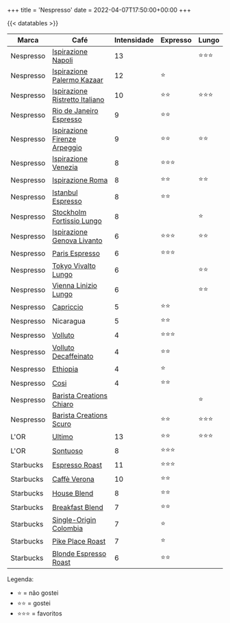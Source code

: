 +++
title = 'Nespresso'
date = 2022-04-07T17:50:00+00:00
+++


{{< datatables >}}

| Marca     | Café                                                                                                                                                  | Intensidade | Expresso           | Lungo              |
| ---       | ---                                                                                                                                                   | ---         | ---                | ---                |
| Nespresso | [Ispirazione Napoli](https://www.nespresso.com/br/pt/order/capsules/original/capsulas-cafe-ispirazione-napoli)                                        | 13          |                    | :star::star::star: |
| Nespresso | [Ispirazione Palermo Kazaar](https://www.nespresso.com/br/pt/order/capsules/original/capsulas-cafe-ispirazione-palermo-kazaar)                        | 12          | :star:             |                    |
| Nespresso | [Ispirazione Ristretto Italiano](https://www.nespresso.com/br/pt/order/capsules/original/capsulas-cafe-ispirazione-ristretto-italiano)                | 10          | :star::star:       | :star::star::star: |
| Nespresso | [Rio de Janeiro Espresso](https://www.nespresso.com/br/en/order/capsules/original/rio-de-janeiro-espresso-coffee)                                     | 9           | :star::star:       |                    |
| Nespresso | [Ispirazione Firenze Arpeggio](https://www.nespresso.com/br/pt/order/capsules/original/capsulas-cafe-ispirazione-firenze-arpeggio)                    | 9           | :star::star:       | :star::star:       |
| Nespresso | [Ispirazione Venezia](https://www.nespresso.com/br/en/order/capsules/original/ispirazione-venezia-coffee-capsule)                                     | 8           | :star::star::star: |                    |
| Nespresso | [Ispirazione Roma](https://www.nespresso.com/br/pt/order/capsules/original/capsulas-cafe-ispirazione-roma)                                            | 8           | :star::star:       | :star::star:       |
| Nespresso | [Istanbul Espresso](https://www.nespresso.com/br/pt/order/capsules/original/cafe-espresso-istanbul)                                                   | 8           | :star::star:       |                    |
| Nespresso | [Stockholm Fortissio Lungo](https://www.nespresso.com/br/pt/order/capsules/original/capsulas-cafe-stockholm-fortissio-lungo)                          | 8           |                    | :star:             |
| Nespresso | [Ispirazione Genova Livanto](https://www.nespresso.com/br/pt/order/capsules/original/capsulas-cafe-ispirazione-genova-livanto)                        | 6           | :star::star::star: | :star::star:       |
| Nespresso | [Paris Espresso](https://www.nespresso.com/br/pt/order/capsules/original/cafe-espresso-paris)                                                         | 6           | :star::star::star: |                    |
| Nespresso | [Tokyo Vivalto Lungo](https://www.nespresso.com/br/pt/order/capsules/original/capsulas-cafe-tokyo-vivalto-lungo)                                      | 6           |                    | :star::star:       |
| Nespresso | [Vienna Linizio Lungo](https://www.nespresso.com/br/pt/order/capsules/original/capsulas-cafe-vienna-linizio-lungo)                                    | 6           |                    | :star::star:       |
| Nespresso | [Capriccio](https://www.nespresso.com/br/pt/order/capsules/original/capsulas-cafe-espresso-comprar-capriccio-intensidade-5)                           | 5           | :star::star:       |                    |
| Nespresso | Nicaragua                                                                                                                                             | 5           | :star::star:       |                    |
| Nespresso | [Volluto](https://www.nespresso.com/br/pt/order/capsules/original/capsulas-cafe-espresso-comprar-volluto-intensidade-4)                               | 4           | :star::star::star: |                    |
| Nespresso | [Volluto Decaffeinato](https://www.nespresso.com/br/pt/order/capsules/original/capsulas-cafe-descafeinado-comprar-volluto-decaffeinato-intensidade-4) | 4           | :star::star:       |                    |
| Nespresso | [Ethiopia](https://www.nespresso.com/br/pt/order/capsules/original/capsulas-cafe-secagem-natural-ethiopia)                                            | 4           | :star:             |                    |
| Nespresso | [Cosi](https://www.nespresso.com/br/pt/order/capsules/original/capsulas-cafe-espresso-comprar-cosi-intensidade-4)                                     | 4           | :star::star:       |                    |
| Nespresso | [Barista Creations Chiaro](https://www.nespresso.com/br/pt/order/capsules/original/comprar-nespresso-barista-creations-capsula-cafe-chiaro)           |             |                    | :star:             |
| Nespresso | [Barista Creations Scuro](https://www.nespresso.com/br/pt/order/capsules/original/comprar-nespresso-barista-creations-capsula-cafe-scuro)             |             | :star::star:       | :star::star::star: |
| L'OR      | [Ultimo](https://www.cafelor.com.br/capsula-de-cafe-l-or-ultimo-10-un/p)                                                                              | 13          | :star::star:       | :star::star::star: |
| L'OR      | [Sontuoso](https://www.cafelor.com.br/capsulas-cafe-l-or-sontuoso-10-un/p)                                                                            | 8           | :star::star::star: |                    |
| Starbucks | [Espresso Roast](https://www.starbucksathome.com/br/espresso-roast-nespresso/p)                                                                       | 11          | :star::star::star: |                    |
| Starbucks | [Caffè Verona](https://www.starbucksathome.com/br/caffe-verona-nespresso/p)                                                                           | 10          | :star::star:       |                    |
| Starbucks | [House Blend](https://www.starbucksathome.com/br/house-blend-nespresso/p)                                                                             | 8           | :star::star:       |                    |
| Starbucks | [Breakfast Blend](https://www.starbucksathome.com/br/cafes/starbucks-breakfast-blend-nespresso/p)                                                     | 7           | :star::star:       |                    |
| Starbucks | [Single-Origin Colombia](https://www.starbucksathome.com/br/starbucks-single-origen-colombia-nespresso/p)                                             | 7           | :star:             |                    |
| Starbucks | [Pike Place Roast](https://www.starbucksathome.com/br/pike-place-roast-nespresso/p)                                                                   | 7           | :star:             |                    |
| Starbucks | [Blonde Espresso Roast](https://www.starbucksathome.com/br/starbucks-blonde-roast/p)                                                                  | 6           | :star::star:       |                    |


Legenda:
- :star: = não gostei
- :star::star: = gostei
- :star::star::star: = favoritos
